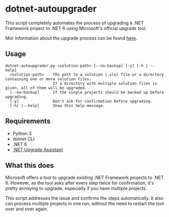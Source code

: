 # dotnet-autoupgrader
This script completely automates the process
of upgrading a .NET Framework project to .NET 6 using Microsoft's official upgrade tool.

Mor information about the upgrade process can be found [here](https://docs.microsoft.com/en-us/dotnet/core/porting/).

## Usage
```
dotnet-autoupgrader.py <solution-path> [--no-backup] [-y] [-h | --help]
  <solution-path>    The path to a solution (.sln) file or a directory containing one or more solution files.
                     If a directory with multiple solution files is given, all of them will be upgraded.
  [--no-backup]      If the single projects should be backed up before upgrading.
  [-y]               Don't ask for confirmation before upgrading.
  [-h] [--help]      Show this help message.
```

## Requirements
- Python 3
- dotnet CLI
- .NET 6
- [.NET Upgrade Assistant](https://docs.microsoft.com/en-us/dotnet/core/porting/upgrade-assistant-overview#installation-steps)

## What this does
Microsoft offers a tool to upgrade existing .NET Framework projects to .NET 6.
However, as the tool asks after every step twice for confirmation, it's pretty annoying to upgrade,
especially if you have multiple projects.

This script addresses the issue and confirms the steps automatically.
It also can process multiple projects in one run, without the need to restart the tool over and over again.
